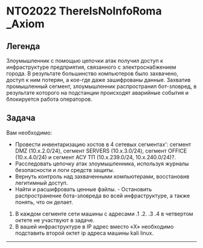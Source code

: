 # NTO2022 ThereIsNoInfoRoma _Axiom

## Легенда

Злоумышленник с помощью цепочки атак получил доступ к инфраструктуре предприятия, связанного с электроснабжением города. В результате большинство компьютеров было захвачено, доступ к ним потерян, а кое-где даже зашифрованы данные. Захватив промышленный сегмент, злоумышленник распространил бот-зловред, в результате которого на подстанции происходят аварийные события и блокируется работа операторов.

## Задача

Вам необходимо:
- Провести инвентаризацию хостов в 4 сетевых сегментах': сегмент DMZ (10.х.2.0/24), сегмент SERVERS (10.х.3.0/24), сегмент OFFICE (10.x.4.0/24) и сегмент АСУ ТП (10.x.239.0/24, 10.x.240.0/24)?.
- Расследовать цепочку атак злоумышленника, используя журналы безопасности и логи средств защиты.
- Вернуть контроль над захваченными компьютерами, восстановив легитимный доступ.
- Найти и расшифровать ценные файлы. - Остановить распространение бота-зловреда во всей инфраструктуре, а также понять, что он делает.

1) В каждом сегменте сети машины с адресами .1 .2. .3 .4 в четвертом октете не участвуют в задаче.
2) В вашей инфраструктуре в IP адрес вместо «Х» необходимо подставить второй октет ір адреса машины kali linux.

---

